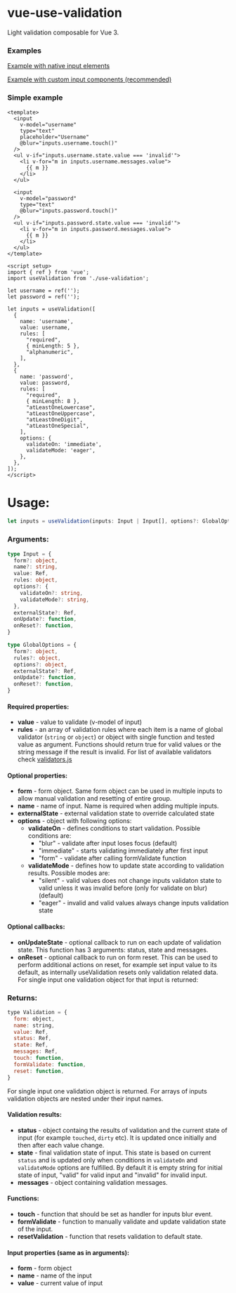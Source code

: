 # vue-use-validation

Light validation composable for Vue 3.

### Examples

[Example with native input elements](https://stackblitz.com/edit/vue-use-validation?file=src/App.vue)

[Example with custom input components (recommended)](https://stackblitz.com/edit/vue-use-validation-components?file=src/App.vue)

### Simple example

```vue
<template>
  <input
    v-model="username"
    type="text"
    placeholder="Username"
    @blur="inputs.username.touch()"
  />
  <ul v-if="inputs.username.state.value === 'invalid'">
    <li v-for="m in inputs.username.messages.value">
      {{ m }}
    </li>
  </ul>

  <input
    v-model="password"
    type="text"
    @blur="inputs.password.touch()"
  />
  <ul v-if="inputs.password.state.value === 'invalid'">
    <li v-for="m in inputs.password.messages.value">
      {{ m }}
    </li>
  </ul>
</template>

<script setup>
import { ref } from 'vue';
import useValidation from './use-validation';

let username = ref('');
let password = ref('');

let inputs = useValidation([
  {
    name: 'username',
    value: username,
    rules: [
      "required",
      { minLength: 5 },
      "alphanumeric",
    ],
  },
  {
    name: 'password',
    value: password,
    rules: [
      "required",
      { minLength: 8 },
      "atLeastOneLowercase",
      "atLeastOneUppercase",
      "atLeastOneDigit",
      "atLeastOneSpecial",
    ],
    options: {
      validateOn: 'immediate',
      validateMode: 'eager',
    },
  },
]);
</script>
```

# Usage:

```typescript
let inputs = useValidation(inputs: Input | Input[], options?: GlobalOptions): Validation
```

### Arguments:

```typescript
type Input = {
  form?: object,
  name?: string,
  value: Ref,
  rules: object,
  options?: {
    validateOn?: string,
    validateMode?: string,
  },
  externalState?: Ref,
  onUpdate?: function,
  onReset?: function,
}

type GlobalOptions = {
  form?: object,
  rules?: object,
  options?: object,
  externalState?: Ref,
  onUpdate?: function,
  onReset?: function,
}
```

#### Required properties:

- **value** - value to validate (v-model of input)
- **rules** - an array of validation rules where each item is a name of global validator (`string` or `object`) or object with single function and tested value as argument. Functions should return true for valid values or the string message if the result is invalid. For list of available validators check [validators.js](https://github.com/maciejg-git/vue-use-validation/blob/main/validators.js)

#### Optional properties:

- **form** - form object. Same form object can be used in multiple inputs to allow manual validation and resetting of entire group.
- **name** - name of input. Name is required when adding multiple inputs.
- **externalState** - external validation state to override calculated state
- **options** - object with following options:
  - **validateOn** - defines conditions to start validation. Possible conditions are:
    - "blur" - validate after input loses focus (default)
    - "immediate" - starts validating immediately after first input
    - "form" - validate after calling formValidate function
  - **validateMode** - defines how to update state according to validation results. Possible modes are:
    - "silent" - valid values does not change inputs validaton state to valid unless it was invalid before (only for validate on blur)(default)
    - "eager" - invalid and valid values always change inputs validation state

#### Optional callbacks:

- **onUpdateState** - optional callback to run on each update of validation state. This function has 3 arguments: status, state and messages.
- **onReset** - optional callback to run on form reset. This can be used to perform additional actions on reset, for example set input value to its default, as internally useValidation resets only validation related data.
For single input one validation object for that input is returned:

### Returns:

```javascript
type Validation = {
  form: object,
  name: string,
  value: Ref,
  status: Ref,
  state: Ref,
  messages: Ref,
  touch: function,
  formValidate: function,
  reset: function,
}
```

For single input one validation object is returned. For arrays of inputs validation objects are nested under their input names.

#### Validation results: 

- **status** - object containg the results of validation and the current state of input (for example `touched`, `dirty` etc). It is updated once initially and then after each value change.
- **state** - final validation state of input. This state is based on current `status` and is updated only when conditions in `validateOn` and `validateMode` options are fulfilled. By default it is empty string for initial state of input, "valid" for valid input and "invalid" for invalid input.
- **messages** - object containing validation messages.

#### Functions:

- **touch** - function that should be set as handler for inputs blur event.
- **formValidate** - function to manually validate and update validation state of the input.
- **resetValidation** - function that resets validation to default state.

#### Input properties (same as in arguments):

- **form** - form object
- **name** - name of the input
- **value** - current value of input
